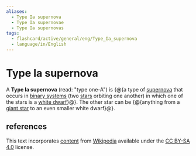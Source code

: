 ```yaml
---
aliases:
  - Type Ia supernova
  - Type Ia supernovae
  - Type Ia supernovas
tags:
  - flashcard/active/general/eng/Type_Ia_supernova
  - language/in/English
---
```


# Type Ia supernova

A __Type Ia supernova__ (read: "type one-A") is {@{a type of [supernova](supernova.md) that occurs in [binary systems](binary%20system.md) (two [stars](star.md) orbiting one another) in which one of the stars is a [white dwarf](white%20dwarf.md)}@}. The other star can be {@{anything from a [giant star](giant%20star.md) to an even smaller white dwarf}@}. <!--SR:!2025-05-10,197,310!2025-07-01,215,270-->

## references

This text incorporates [content](https://en.wikipedia.org/wiki/Type_Ia_supernova) from [Wikipedia](Wikipedia.md) available under the [CC BY-SA 4.0](https://creativecommons.org/licenses/by-sa/4.0/) license.
